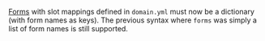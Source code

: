 [Forms](./forms.mdx) with slot mappings defined in `domain.yml` must now be a 
dictionary (with form names as keys). The previous syntax where `forms` was simply a 
list of form names is still supported.
